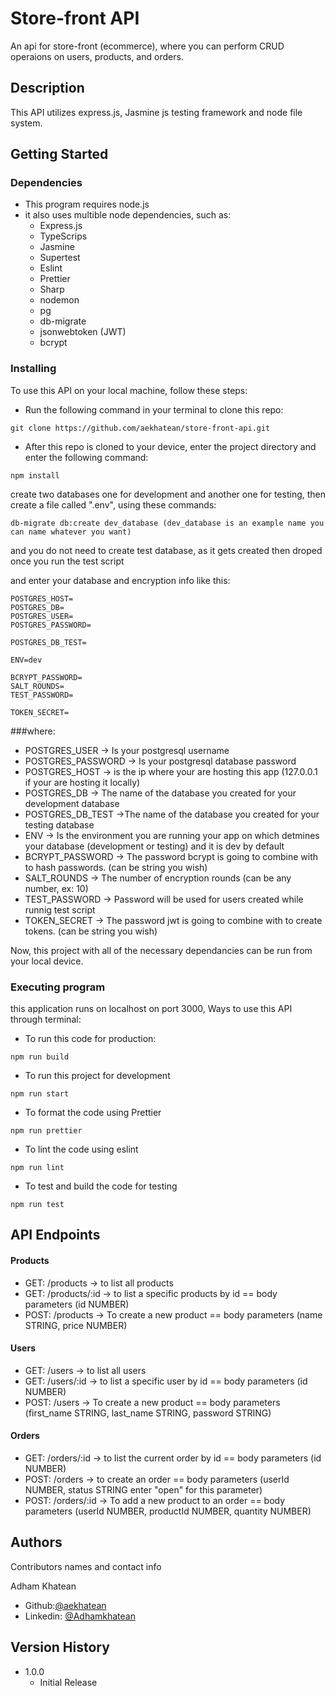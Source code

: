 # Store-front API

An api for store-front (ecommerce), where you can perform CRUD operaions on users, products, and orders.

## Description

This API utilizes express.js, Jasmine js testing framework and node file system.

## Getting Started

### Dependencies

- This program requires node.js
- it also uses multible node dependencies, such as:
  - Express.js
  - TypeScrips
  - Jasmine
  - Supertest
  - Eslint
  - Prettier
  - Sharp
  - nodemon
  - pg
  - db-migrate
  - jsonwebtoken (JWT)
  - bcrypt

### Installing

To use this API on your local machine, follow these steps:

- Run the following command in your terminal to clone this repo:

```
git clone https://github.com/aekhatean/store-front-api.git
```

- After this repo is cloned to your device, enter the project directory and enter the following command:

```
npm install
```

create two databases one for development and another one for testing, then create a file called ".env", using these commands:

```
db-migrate db:create dev_database (dev_database is an example name you can name whatever you want)
```

and you do not need to create test database, as it gets created then droped once you run the test script

and enter your database and encryption info like this:

```
POSTGRES_HOST=
POSTGRES_DB=
POSTGRES_USER=
POSTGRES_PASSWORD=

POSTGRES_DB_TEST=

ENV=dev

BCRYPT_PASSWORD=
SALT_ROUNDS=
TEST_PASSWORD=

TOKEN_SECRET=
```

###where:

- POSTGRES_USER -> Is your postgresql username
- POSTGRES_PASSWORD -> Is your postgresql database password
- POSTGRES_HOST -> is the ip where your are hosting this app (127.0.0.1 if your are hosting it locally)
- POSTGRES_DB -> The name of the database you created for your development database
- POSTGRES_DB_TEST ->The name of the database you created for your testing database
- ENV -> Is the environment you are running your app on which detmines your database (development or testing) and it is dev by default
- BCRYPT_PASSWORD -> The password bcrypt is going to combine with to hash passwords. (can be string you wish)
- SALT_ROUNDS -> The number of encryption rounds (can be any number, ex: 10)
- TEST_PASSWORD -> Password will be used for users created while runnig test script
- TOKEN_SECRET -> The password jwt is going to combine with to create tokens. (can be string you wish)

Now, this project with all of the necessary dependancies can be run from your local device.

### Executing program

this application runs on localhost on port 3000, Ways to use this API through terminal:

- To run this code for production:

```
npm run build
```

- To run this project for development

```
npm run start
```

- To format the code using Prettier

```
npm run prettier
```

- To lint the code using eslint

```
npm run lint
```

- To test and build the code for testing

```
npm run test
```

## API Endpoints

#### Products

- GET: /products -> to list all products
- GET: /products/:id -> to list a specific products by id == body parameters (id NUMBER)
- POST: /products -> To create a new product == body parameters (name STRING, price NUMBER)

#### Users

- GET: /users -> to list all users
- GET: /users/:id -> to list a specific user by id == body parameters (id NUMBER)
- POST: /users -> To create a new product == body parameters (first_name STRING, last_name STRING, password STRING)

#### Orders

- GET: /orders/:id -> to list the current order by id == body parameters (id NUMBER)
- POST: /orders -> to create an order == body parameters (userId NUMBER, status STRING enter "open" for this parameter)
- POST: /orders/:id -> To add a new product to an order == body parameters (userId NUMBER, productId NUMBER, quantity NUMBER)

## Authors

Contributors names and contact info

Adham Khatean

- Github:[@aekhatean](https://github.com/aekhatean)
- Linkedin: [@Adhamkhatean](https://www.linkedin.com/in/adhamkhatean/)

## Version History

- 1.0.0
  - Initial Release
